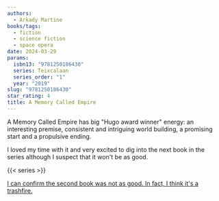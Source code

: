 ```yaml
---
authors:
  - Arkady Martine
books/tags:
  - fiction
  - science fiction
  - space opera
date: 2024-03-29
params:
  isbn13: "9781250186430"
  series: Teixcalaan
  series_order: "1"
  year: "2019"
slug: "9781250186430"
star_rating: 4
title: A Memory Called Empire
---
```


A Memory Called Empire has big "Hugo award winner" energy: an interesting premise, consistent and intriguing world building, a promising start and a propulsive ending.

I loved my time with it and very excited to dig into the next book in the series although I suspect that it won't be as good.

<!--more-->

{{< series >}}

[I can confirm the second book was not as good. In fact, I think it's a trashfire.](/books/2024-04-11)
